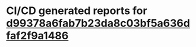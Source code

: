 # CI/CD generated reports for [d99378a6fab7b23da8c03bf5a636dfaf2f9a1486](https://github.com/hydephp/develop/commit/d99378a6fab7b23da8c03bf5a636dfaf2f9a1486)
